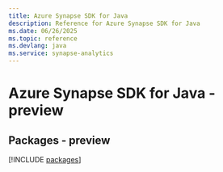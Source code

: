 ```yaml
---
title: Azure Synapse SDK for Java
description: Reference for Azure Synapse SDK for Java
ms.date: 06/26/2025
ms.topic: reference
ms.devlang: java
ms.service: synapse-analytics
---
```

# Azure Synapse SDK for Java - preview
## Packages - preview
[!INCLUDE [packages](synapse-index.md)]